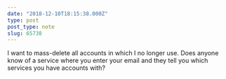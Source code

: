 ```yaml
---
date: "2018-12-10T18:15:38.000Z"
type: post 
post_type: note
slug: 65738
---
```

I want to mass-delete all accounts in which I no longer use.  Does anyone know of a service where you enter your email and they tell you which services you have accounts with?
